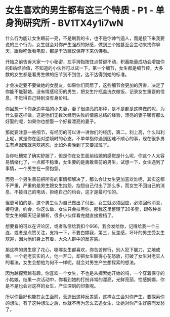 # 女生喜欢的男生都有这三个特质 - P1 - 单身狗研究所 - BV1TX4y1i7wN

什么行为能让女生眼前一亮，不是刷我的卡，也不是你帅气逼人，而是接下来我要说的三个行为，女生就会对你产生强烈的好感，做到三个她甚至会主动来找你聊天，跟你吃饭看电影，都是干货建议保存下来仿佛看。

开始之前告诉大家一个小秘密，左手拇指按住点赞键不动，积蓄能量成功会增加你的B站经验值，不知道的小伙伴可以试一下，第一个细节，女生都是细节控，大多数的女生都是看男生做的细节到不到位，达不达得到她的标准。

才会决定要不要做她的女朋友，如果你们同居了，这些细节会更加的厉害，决定了你能不能娶她，没有情感经历的男生，把女生拧瓶盖洗衣做饭，记录女生重要的信息，不觉得自己特别没有身价吗。

你回想一下你身边幸福的小夫妻，妻子很漂亮的那种，是不是都是这样做的呢，为什么要这样做，这是他们无数次经历失败的情感总结的经验，漂亮的妻子哪有那么好娶的呢，如果你也想娶一个好看漂亮的妻子。

那就要注意一些细节，有经历的可以讲一讲你们的经历，第二，利上高，什么叫利上呢，就是你在面对逆境时的心态，不单单指你遇到困难不顺心的事，现在很多男生有点困难就喜欢抱怨，比如外卖晚到了又要加班了。

当你吐槽完了确实舒服了，但是你在女生面前给她的感觉是什么呢，你这个人太容易情绪化了，一点都不稳重，女生要的是勇敢善前的男生，试想一下，女生遇到了事情，一个男生在一旁抱怨。

而另一个男生善前把所有的事情都解决了，那么会让女生更加喜欢谁呢，其实这都不严重，严重的是男生跟女生抱怨，抱怨自己付出了那么多，而女生不回自己的消息，不接自己的电话，拒绝自己的约会，这才是最可怕的。

但更可怕的是，这个男生认为自己做出了付出，女生就必须回应，必须回他消息，接电话，约会，你这么做，女生只会拉黑你，那我这里整理了20多套，跟各种类型女生的聊天记录解析，很多小伙伴看完就直接投档了。

想要看的可以在评论区，或者私信给我扣个666，我会发给你，记得给我一个三连，或者是点赞关注，支持一下，不要白嫖我，第三，反差感，坏坏的男生受女生欢迎，因为他们身上有着，大众人群中的反差感。

那这样的男生除了花心，哪哪女生都喜欢，你苦苦修行，别人犯下屠刀，立地成佛，一个老老实实的人，他一开口，却把女生聊得心花怒放，打破了女生对老实人的看法，女生会想他为何不一样呢，就会对男生产生想探索的想法。

因为越探索越有趣，你喜欢一个女生，不也是从探索她开始的吗，一个穿着保守的小姑娘，结果一次活动中，你看到她的打扮非常的漂亮，光鲜亮丽，性感婀娜，你是不是也会对这样的女生，产生深刻的印象呢。

所以你最好也能在女生面前，营造出这种反差感，这样女生会对你产生，要探索你的想法，有了这种想法之后，你就不再为怎么去追女生，让她对你产生好感而发愁了。

